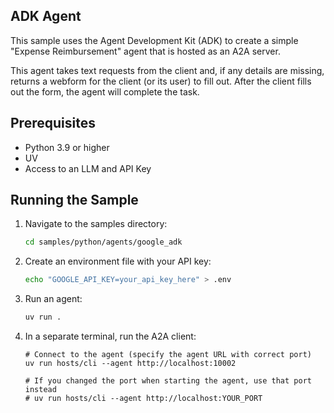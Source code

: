 ## ADK Agent

This sample uses the Agent Development Kit (ADK) to create a simple "Expense Reimbursement" agent that is hosted as an A2A server.

This agent takes text requests from the client and, if any details are missing, returns a webform for the client (or its user) to fill out. After the client fills out the form, the agent will complete the task.

## Prerequisites

- Python 3.9 or higher
- UV
- Access to an LLM and API Key


## Running the Sample

1. Navigate to the samples directory:
    ```bash
    cd samples/python/agents/google_adk
    ```
2. Create an environment file with your API key:

   ```bash
   echo "GOOGLE_API_KEY=your_api_key_here" > .env
   ```

4. Run an agent:
    ```bash
    uv run .
    ```
5. In a separate terminal, run the A2A client:
    ```
    # Connect to the agent (specify the agent URL with correct port)
    uv run hosts/cli --agent http://localhost:10002

    # If you changed the port when starting the agent, use that port instead
    # uv run hosts/cli --agent http://localhost:YOUR_PORT
    ```
